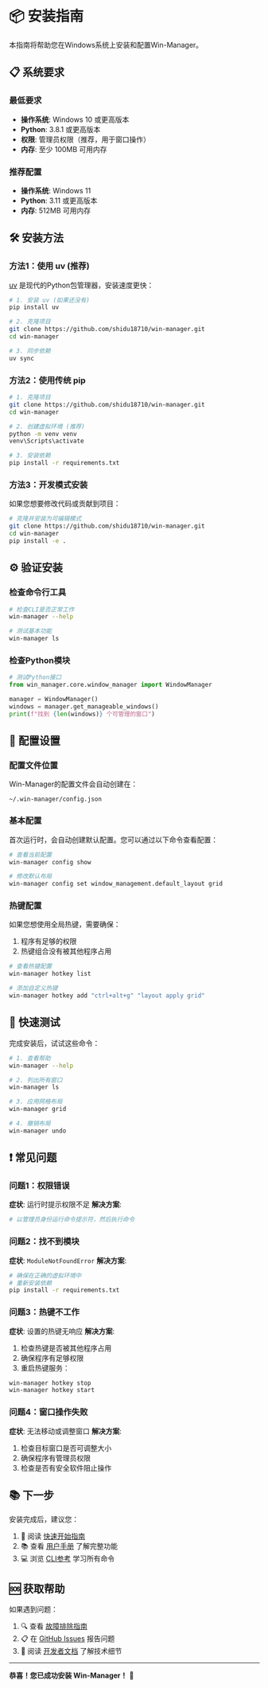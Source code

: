 # 📦 安装指南

本指南将帮助您在Windows系统上安装和配置Win-Manager。

## 📋 系统要求

### 最低要求
- **操作系统**: Windows 10 或更高版本
- **Python**: 3.8.1 或更高版本
- **权限**: 管理员权限（推荐，用于窗口操作）
- **内存**: 至少 100MB 可用内存

### 推荐配置
- **操作系统**: Windows 11
- **Python**: 3.11 或更高版本
- **内存**: 512MB 可用内存

## 🛠️ 安装方法

### 方法1：使用 uv (推荐)

[uv](https://github.com/astral-sh/uv) 是现代的Python包管理器，安装速度更快：

```bash
# 1. 安装 uv (如果还没有)
pip install uv

# 2. 克隆项目
git clone https://github.com/shidu18710/win-manager.git
cd win-manager

# 3. 同步依赖
uv sync
```

### 方法2：使用传统 pip

```bash
# 1. 克隆项目
git clone https://github.com/shidu18710/win-manager.git
cd win-manager

# 2. 创建虚拟环境 (推荐)
python -m venv venv
venv\Scripts\activate

# 3. 安装依赖
pip install -r requirements.txt
```

### 方法3：开发模式安装

如果您想要修改代码或贡献到项目：

```bash
# 克隆并安装为可编辑模式
git clone https://github.com/shidu18710/win-manager.git
cd win-manager
pip install -e .
```

## ⚙️ 验证安装

### 检查命令行工具

```bash
# 检查CLI是否正常工作
win-manager --help

# 测试基本功能
win-manager ls
```

### 检查Python模块

```python
# 测试Python接口
from win_manager.core.window_manager import WindowManager

manager = WindowManager()
windows = manager.get_manageable_windows()
print(f"找到 {len(windows)} 个可管理的窗口")
```

## 🔧 配置设置

### 配置文件位置

Win-Manager的配置文件会自动创建在：
```
~/.win-manager/config.json
```

### 基本配置

首次运行时，会自动创建默认配置。您可以通过以下命令查看配置：

```bash
# 查看当前配置
win-manager config show

# 修改默认布局
win-manager config set window_management.default_layout grid
```

### 热键配置

如果您想使用全局热键，需要确保：
1. 程序有足够的权限
2. 热键组合没有被其他程序占用

```bash
# 查看热键配置
win-manager hotkey list

# 添加自定义热键
win-manager hotkey add "ctrl+alt+g" "layout apply grid"
```

## 🚀 快速测试

完成安装后，试试这些命令：

```bash
# 1. 查看帮助
win-manager --help

# 2. 列出所有窗口
win-manager ls

# 3. 应用网格布局
win-manager grid

# 4. 撤销布局
win-manager undo
```

## ❗ 常见问题

### 问题1：权限错误
**症状**: 运行时提示权限不足
**解决方案**: 
```bash
# 以管理员身份运行命令提示符，然后执行命令
```

### 问题2：找不到模块
**症状**: `ModuleNotFoundError`
**解决方案**:
```bash
# 确保在正确的虚拟环境中
# 重新安装依赖
pip install -r requirements.txt
```

### 问题3：热键不工作
**症状**: 设置的热键无响应
**解决方案**:
1. 检查热键是否被其他程序占用
2. 确保程序有足够权限
3. 重启热键服务：
```bash
win-manager hotkey stop
win-manager hotkey start
```

### 问题4：窗口操作失败
**症状**: 无法移动或调整窗口
**解决方案**:
1. 检查目标窗口是否可调整大小
2. 确保程序有管理员权限
3. 检查是否有安全软件阻止操作

## 📚 下一步

安装完成后，建议您：

1. 📖 阅读 [快速开始指南](quickstart.md)
2. 📚 查看 [用户手册](user-guide.md) 了解完整功能
3. 💻 浏览 [CLI参考](cli-reference.md) 学习所有命令

## 🆘 获取帮助

如果遇到问题：

1. 🔍 查看 [故障排除指南](troubleshooting.md)
2. 📋 在 [GitHub Issues](https://github.com/shidu18710/win-manager/issues) 报告问题
3. 📖 阅读 [开发者文档](../developer/architecture.md) 了解技术细节

---

**恭喜！您已成功安装 Win-Manager！** 🎉